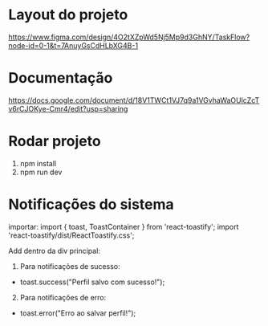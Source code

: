 # Layout do projeto
https://www.figma.com/design/4O2tXZpWd5Nj5Mp9d3GhNY/TaskFlow?node-id=0-1&t=7AnuyGsCdHLbXG4B-1

# Documentação
https://docs.google.com/document/d/18V1TWCt1VJ7q9a1VGvhaWaOUlcZcTv6rCJOKye-Cmr4/edit?usp=sharing

# Rodar projeto
1. npm install
2. npm run dev


# Notificações do sistema

importar:
import { toast, ToastContainer } from 'react-toastify';
import 'react-toastify/dist/ReactToastify.css';

Add dentro da div principal:
<ToastContainer />

1. Para notificações de sucesso:
- toast.success("Perfil salvo com sucesso!");

2. Para notificações de erro:
- toast.error("Erro ao salvar perfil!");